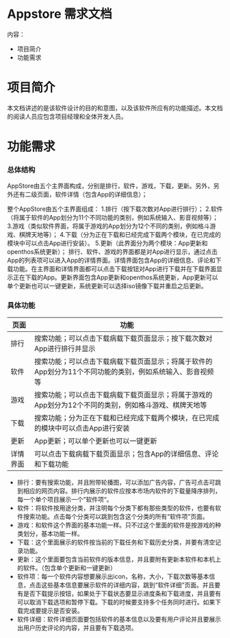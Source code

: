 # Appstore 需求文档

内容：
- 项目简介
- 功能需求

# 项目简介
  本文档讲述的是该软件设计的目的和意图，以及该软件所应有的功能描述。本文档的阅读人员应包含项目经理和全体开发人员。
  
# 功能需求
### 总体结构
AppStore由五个主界面构成，分别是排行，软件，游戏，下载，更新。另外，另外还有二级页面，软件详情（包含App的详细信息）；



整个AppStore由五个主界面组成：
1.排行（按下载次数对App进行排行）；
2.软件（将属于软件的App划分为11个不同功能的类别，例如系统输入、影音视频等）；
3.游戏（类似软件界面，将属于游戏的App划分为12个不同的类别，例如格斗游戏、棋牌天地等）；
4.下载（分为正在下载和已经完成下载两个模块，在已完成的模块中可以点击App进行安装）。
5.更新（此界面分为两个模块：App更新和openthos系统更新）；
排行、软件、游戏的界面都是对App进行显示，通过点击App的列表项可以进入App的详情界面。详情界面包含App的详细信息、评论和下载功能。在主界面和详情界面都可以点击下载按钮对App进行下载并在下载界面显示正在下载的App。更新界面包含App更新和openthos系统更新，App更新可以单个更新也可以一键更新，系统更新可以选择iso镜像下载并重启之后更新。
  
### 具体功能

|页面|功能|
|---|---|
| 排行|搜索功能；可以点击下载病载下载页面显示；按下载次数对App进行排行并显示|
| 软件|搜索功能；可以点击下载病载下载页面显示；将属于软件的App划分为11个不同功能的类别，例如系统输入、影音视频等|
| 游戏|搜索功能；可以点击下载病载下载页面显示；将属于游戏的App划分为12个不同的类别，例如格斗游戏、棋牌天地等|
| 下载|搜索功能；分为正在下载和已经完成下载两个模块，在已完成的模块中可以点击App进行安装|
| 更新|App更新；可以单个更新也可以一键更新|
| 详情界面|可以点击下载病载下载页面显示；包含App的详细信息、评论和下载功能|




  - 排行：要有搜索功能，并且附带轮播图，可以添加广告内容，广告可点击可跳到相应的网页内容。排行内展示的软件应按本市场内软件的下载量降序排列，每一个单个项目展示一个”软件项“。
  - 软件：将软件按用途分类，并注明每个分类下都有那些类型的软件，也要有软件搜索功能。点击每个分类可以跳到包含这个分类的所有“软件项”页面。
  - 游戏：和软件这个界面的基本功能一样。只不过这个里面的软件是按游戏的种类划分，基本功能一样。
  - 下载：这个里面展示的软件按当前的下载任务和下载历史分类，并要有清空记录功能。
  - 更新：这个里面要包含当前软件的版本信息，并且要附有更新本软件和本机上的软件。（包含单个更新和一键更新）
  - 软件项：每一个软件内容想要展示出icon，名称，大小，下载次数等基本信息，点击这些基本信息要展示软件的详细内容，跳到“软件详细”页面。并且要有是否下载提示按钮，如果处于下载状态要显示进度条和下载进度，并且要有可以取消下载选项和暂停下载。下载的时候要支持多个任务同时进行。如果下载完成要提示是否安装。
  - 软件详细：软件详细页面要包括软件的基本信息以及要有用户评论并且要展示出用户历史评论的内容，并且要有下载选项。
